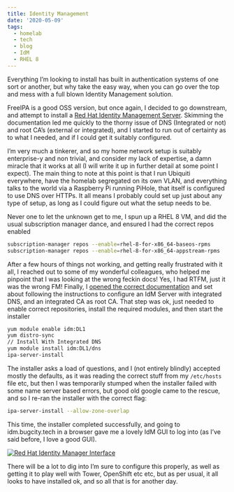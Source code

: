 ```yaml
---
title: Identity Management
date: '2020-05-09'
tags:
  - homelab
  - tech
  - blog
  - IdM
  - RHEL 8
---
```

Everything I’m looking to install has built in authentication systems of one sort or another, but why take the easy way, when you can go over the top and mess with a full blown Identity Management solution. 

FreeIPA is a good OSS version, but once again, I decided to go downstream, and attempt to install a [Red Hat Identity Management Server](https://access.redhat.com/products/identity-management). Skimming the documentation led me quickly to the thorny issue of DNS (Integrated or not) and root CA’s (external or integrated), and I started to run out of certainty as to what I needed, and if I could get it suitably configured. 

I’m very much a tinkerer, and so my home network setup is suitably enterprise-y and non trivial, and consider my lack of expertise, a damn miracle that it works at all (I will write it up in further detail at some point I expect). The main thing to note at this point is that I run Ubiquiti everywhere, have the homelab segregated on its own VLAN, and everything talks to the world via a Raspberry Pi running PiHole, that itself is configured to use DNS over HTTPs. It all means I probably could set up just about any type of setup, as long as I could figure out what the setup needs to be. 

Never one to let the unknown get to me, I spun up a RHEL 8 VM, and did the usual subscription manager dance, and ensured I had the correct repos enabled

```bash
subscription-manager repos --enable=rhel-8-for-x86_64-baseos-rpms
subscription-manager repos --enable=rhel-8-for-x86_64-appstream-rpms
```

After a few hours of things not working, and getting really frustrated with it all, I reached out to some of my wonderful colleagues, who helped me pinpoint that I was looking at the wrong feckin docs! Yes, I had RTFM, just it was the wrong FM! Finally, I [opened the correct documentation](https://access.redhat.com/documentation/en-us/red_hat_enterprise_linux/8/html-single/installing_identity_management/index) and set about following the instructions to configure an IdM Server with integrated DNS, and an integrated CA as root CA. That step was ok, just needed to enable correct repositories, install the required modules, and then start the installer

```bash
yum module enable idm:DL1
yum distro-sync
// Install With Integrated DNS
yum module install idm:DL1/dns
ipa-server-install
```

The installer asks a load of questions, and I (not entirely blindly) accepted mostly the defaults, as it was reading the correct stuff from my `/etc/hosts` file etc, but then I was temporarily stumped when the installer failed with some name server based errors, but good old google came to the rescue, and so I re-ran the installer with the correct flag:

```bash
ipa-server-install --allow-zone-overlap
```

This time, the installer completed successfully, and going to idm.bugcity.tech in a browser gave me a lovely IdM GUI to log into (as I’ve said before, I love a good GUI). 

[![Red Hat Identity Manager Interface](/images/idm.png "IdM Dashboard - lots of stuff here to learn.")](/images/idm.png)

There will be a lot to dig into I’m sure to configure this properly, as well as getting it to play well with Tower, OpenShift etc etc, but as per usual, it all looks to have installed ok, and so all that is for another day.